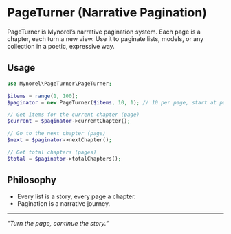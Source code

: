 # PageTurner (Narrative Pagination)

PageTurner is Mynorel’s narrative pagination system. Each page is a chapter, each turn a new view. Use it to paginate lists, models, or any collection in a poetic, expressive way.

## Usage

```php
use Mynorel\PageTurner\PageTurner;

$items = range(1, 100);
$paginator = new PageTurner($items, 10, 1); // 10 per page, start at page 1

// Get items for the current chapter (page)
$current = $paginator->currentChapter();

// Go to the next chapter (page)
$next = $paginator->nextChapter();

// Get total chapters (pages)
$total = $paginator->totalChapters();
```

## Philosophy
- Every list is a story, every page a chapter.
- Pagination is a narrative journey.

---
*"Turn the page, continue the story."*
